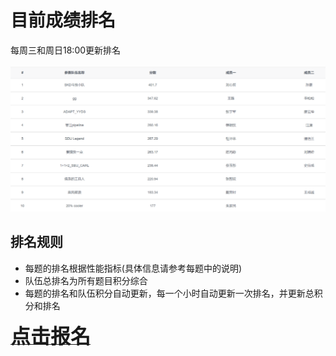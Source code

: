 # 目前成绩排名 
每周三和周日18:00更新排名<br>
<br>
![](./images/526.png)

## **排名规则**
+ 每题的排名根据性能指标(具体信息请参考每题中的说明)
+ 队伍总排名为所有题目积分综合
+ 每题的排名和队伍积分自动更新，每一个小时自动更新一次排名，并更新总积分和排名






<a href="https://xupsh.github.io/ccc2021/upload.html"><font size="6" ><strong>点击报名</strong></font></a>

